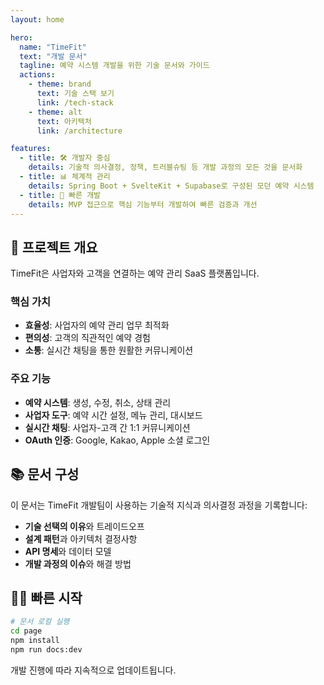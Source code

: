 ```yaml
---
layout: home

hero:
  name: "TimeFit"
  text: "개발 문서"
  tagline: 예약 시스템 개발을 위한 기술 문서와 가이드
  actions:
    - theme: brand
      text: 기술 스택 보기
      link: /tech-stack
    - theme: alt
      text: 아키텍처
      link: /architecture

features:
  - title: 🛠 개발자 중심
    details: 기술적 의사결정, 정책, 트러블슈팅 등 개발 과정의 모든 것을 문서화
  - title: 📊 체계적 관리
    details: Spring Boot + SvelteKit + Supabase로 구성된 모던 예약 시스템
  - title: 🚀 빠른 개발
    details: MVP 접근으로 핵심 기능부터 개발하여 빠른 검증과 개선
---
```


## 🎯 프로젝트 개요

TimeFit은 사업자와 고객을 연결하는 예약 관리 SaaS 플랫폼입니다.

### 핵심 가치
- **효율성**: 사업자의 예약 관리 업무 최적화
- **편의성**: 고객의 직관적인 예약 경험
- **소통**: 실시간 채팅을 통한 원활한 커뮤니케이션

### 주요 기능
- **예약 시스템**: 생성, 수정, 취소, 상태 관리
- **사업자 도구**: 예약 시간 설정, 메뉴 관리, 대시보드
- **실시간 채팅**: 사업자-고객 간 1:1 커뮤니케이션
- **OAuth 인증**: Google, Kakao, Apple 소셜 로그인

## 📚 문서 구성

이 문서는 TimeFit 개발팀이 사용하는 기술적 지식과 의사결정 과정을 기록합니다:

- **기술 선택의 이유**와 트레이드오프
- **설계 패턴**과 아키텍처 결정사항  
- **API 명세**와 데이터 모델
- **개발 과정의 이슈**와 해결 방법

## 🏃‍♂️ 빠른 시작

```bash
# 문서 로컬 실행
cd page
npm install
npm run docs:dev
```

개발 진행에 따라 지속적으로 업데이트됩니다. 